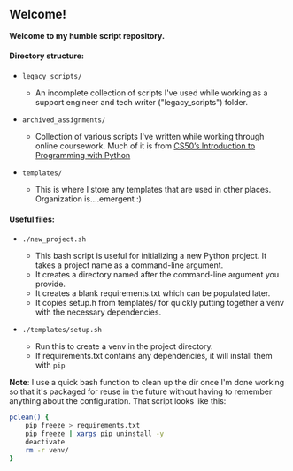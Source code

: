 ## Welcome!

**Welcome to my humble script repository.**

#### Directory structure:

- `legacy_scripts/`
  - An incomplete collection of scripts I've used while working as a support engineer and tech writer ("legacy_scripts") folder.

- `archived_assignments/`
  - Collection of various scripts I've written while working through online coursework. Much of it is from [CS50’s Introduction to Programming with Python](https://cs50.harvard.edu/python/2022/)

- `templates/`
  - This is where I store any templates that are used in other places. Organization is....emergent :)

#### Useful files:

- `./new_project.sh`
  - This bash script is useful for initializing a new Python project. It takes a project name as a command-line argument.
  - It creates a directory named after the command-line argument you provide.
  - It creates a blank requirements.txt which can be populated later.
  - It copies setup.h from templates/ for quickly putting together a venv with the necessary dependencies.
  
- `./templates/setup.sh`
  - Run this to create a venv in the project directory.
  - If requirements.txt contains any dependencies, it will install them with `pip`

**Note**: I use a quick bash function to clean up the dir once I'm done working so that it's packaged for reuse in the future without having to remember anything about the configuration. That script looks like this:

```bash
pclean() {
    pip freeze > requirements.txt
    pip freeze | xargs pip uninstall -y
    deactivate
    rm -r venv/
}
```
